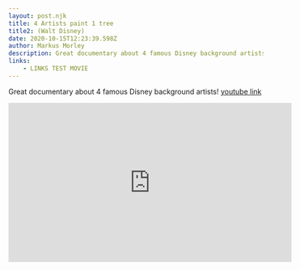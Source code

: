 ```yaml
---
layout: post.njk
title: 4 Artists paint 1 tree
title2: (Walt Disney)
date: 2020-10-15T12:23:39.598Z
author: Markus Morley
description: Great documentary about 4 famous Disney background artists! Great documentary about 4 famous Disney background artists! Great documentary about 4 famous Disney background artists! Great documentary about 4 famous Disney background artists!
links:
    - LINKS TEST MOVIE
---
```


Great documentary about 4 famous Disney background artists!
[youtube link](https://www.youtube.com/watch?v=9Dg8w6gk4cE)

<iframe width="560" height="315" src="https://www.youtube.com/embed/9Dg8w6gk4cE" frameborder="0" allow="accelerometer; autoplay; clipboard-write; encrypted-media; gyroscope; picture-in-picture" allowfullscreen></iframe>
